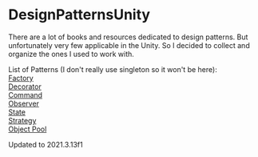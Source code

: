 # DesignPatternsUnity
There are a lot of books and resources dedicated to design patterns.
But unfortunately very few applicable in the Unity.
So I decided to collect and organize the ones I used to work with.

List of Patterns (I don't really use singleton so it won't be here):     
  [Factory](https://github.com/VeronikaMart/DesignPatternsUnity/tree/main/Assets/DesignPatternsUnity/Factory)         
  [Decorator](https://github.com/VeronikaMart/DesignPatternsUnity/tree/main/Assets/DesignPatternsUnity/Decorator)     
  [Command](https://github.com/VeronikaMart/DesignPatternsUnity/tree/main/Assets/DesignPatternsUnity/Command)        
  [Observer](https://github.com/VeronikaMart/DesignPatternsUnity/tree/main/Assets/DesignPatternsUnity/Observer)     
  [State](https://github.com/VeronikaMart/DesignPatternsUnity/tree/main/Assets/DesignPatternsUnity/State)      
  [Strategy](https://github.com/VeronikaMart/DesignPatternsUnity/tree/main/Assets/DesignPatternsUnity/Strategy)      
  [Object Pool](https://github.com/VeronikaMart/DesignPatternsUnity/tree/main/Assets/DesignPatternsUnity/ObjectPool)      




Updated to 2021.3.13f1
